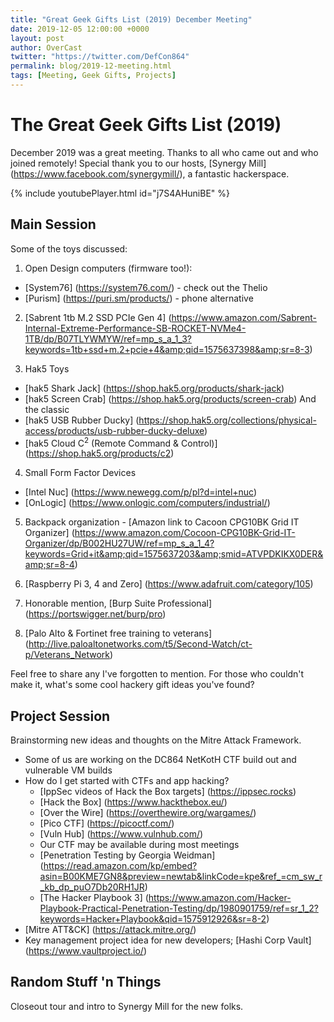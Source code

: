 ```yaml
---
title: "Great Geek Gifts List (2019) December Meeting"
date: 2019-12-05 12:00:00 +0000
layout: post
author: OverCast
twitter: "https://twitter.com/DefCon864"
permalink: blog/2019-12-meeting.html
tags: [Meeting, Geek Gifts, Projects]
---
```

# The Great Geek Gifts List (2019)
December 2019 was a great meeting.  Thanks to all who came out and who joined remotely! 
Special thank you to our hosts, [Synergy Mill] (https://www.facebook.com/synergymill/), a fantastic hackerspace.

{% include youtubePlayer.html id="j7S4AHuniBE" %}

## Main Session
Some of the toys discussed:

1. Open Design computers (firmware too!): 
 - [System76] (https://system76.com/) - check out the Thelio
 - [Purism] (https://puri.sm/products/) - phone alternative

2. [Sabrent 1tb M.2 SSD PCIe Gen 4] (https://www.amazon.com/Sabrent-Internal-Extreme-Performance-SB-ROCKET-NVMe4-1TB/dp/B07TLYWMYW/ref=mp_s_a_1_3?keywords=1tb+ssd+m.2+pcie+4&amp;qid=1575637398&amp;sr=8-3)

3. Hak5 Toys
 - [hak5 Shark Jack] (https://shop.hak5.org/products/shark-jack)
 - [hak5 Screen Crab] (https://shop.hak5.org/products/screen-crab)
And the classic
 - [hak5 USB Rubber Ducky] (https://shop.hak5.org/collections/physical-access/products/usb-rubber-ducky-deluxe)
 - [hak5 Cloud C<sup>2</sup> (Remote Command & Control)] (https://shop.hak5.org/products/c2)

4. Small Form Factor Devices
 - [Intel Nuc] (https://www.newegg.com/p/pl?d=intel+nuc)
 - [OnLogic] (https://www.onlogic.com/computers/industrial/)

5. Backpack organization - [Amazon link to Cacoon CPG10BK Grid IT Organizer] (https://www.amazon.com/Cocoon-CPG10BK-Grid-IT-Organizer/dp/B002HU27UW/ref=mp_s_a_1_4?keywords=Grid+it&amp;qid=1575637203&amp;smid=ATVPDKIKX0DER&amp;sr=8-4)

6. [Raspberry Pi 3, 4 and Zero] (https://www.adafruit.com/category/105)

7. Honorable mention, [Burp Suite Professional] (https://portswigger.net/burp/pro)
 
8. [Palo Alto & Fortinet free training to veterans] (http://live.paloaltonetworks.com/t5/Second-Watch/ct-p/Veterans_Network)

Feel free to share any I've forgotten to mention.  For those who couldn't make it, what's some cool hackery gift ideas you've found?

## Project Session
Brainstorming new ideas and thoughts on the Mitre Attack Framework.
 - Some of us are working on the DC864 NetKotH CTF build out and vulnerable VM builds
 - How do I get started with CTFs and app hacking?  
   - [IppSec videos of Hack the Box targets] (https://ippsec.rocks)
   - [Hack the Box] (https://www.hackthebox.eu/)
   - [Over the Wire] (https://overthewire.org/wargames/)
   - [Pico CTF] (https://picoctf.com/)
   - [Vuln Hub] (https://www.vulnhub.com/)
   - Our CTF may be available during most meetings
   - [Penetration Testing by Georgia Weidman] (https://read.amazon.com/kp/embed?asin=B00KME7GN8&preview=newtab&linkCode=kpe&ref_=cm_sw_r_kb_dp_puO7Db20RH1JR)
   - [The Hacker Playbook 3] (https://www.amazon.com/Hacker-Playbook-Practical-Penetration-Testing/dp/1980901759/ref=sr_1_2?keywords=Hacker+Playbook&qid=1575912926&sr=8-2)
 - [Mitre ATT&CK] (https://attack.mitre.org/)
 - Key management project idea for new developers; [Hashi Corp Vault] (https://www.vaultproject.io/)

## Random Stuff 'n Things

Closeout tour and intro to Synergy Mill for the new folks.